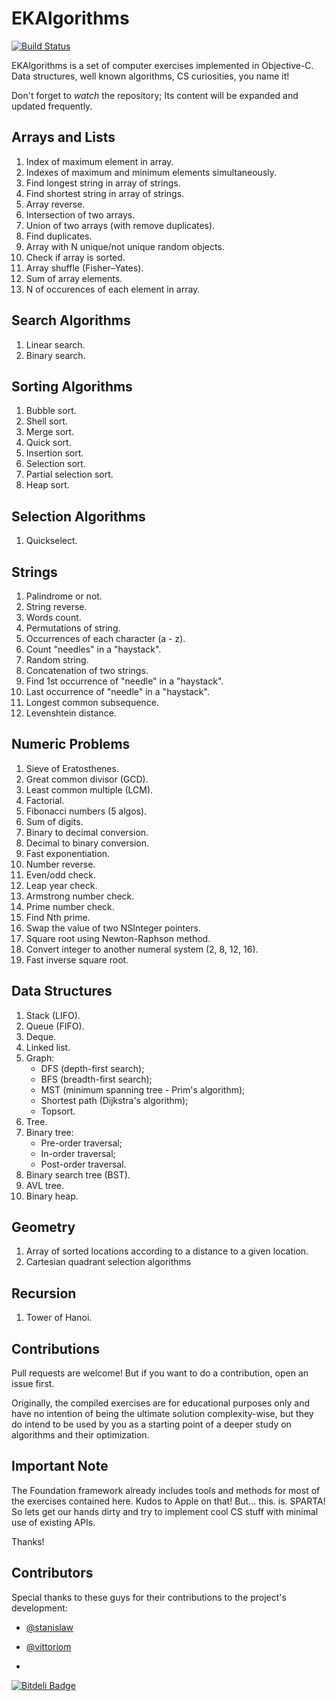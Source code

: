 EKAlgorithms
============
[![Build Status](https://travis-ci.org/EvgenyKarkan/EKAlgorithms.svg)](https://travis-ci.org/EvgenyKarkan/EKAlgorithms)

EKAlgorithms is a set of computer exercises implemented in Objective-C. 
Data structures, well known algorithms, CS curiosities, you name it!

Don't forget to *watch* the repository; Its content will be expanded and updated frequently.

Arrays and Lists
----------------------
 
1. Index of maximum element in array.
2. Indexes of maximum and minimum elements simultaneously.
3. Find longest string in array of strings. 
4. Find shortest string in array of strings.
5. Array reverse.
6. Intersection of two arrays.
7. Union of two arrays (with remove duplicates).
8. Find duplicates.
9. Array with N unique/not unique random objects.
10. Check if array is sorted.
11. Array shuffle (Fisher–Yates).
12. Sum of array elements.
13. N of occurences of each element in array.

Search Algorithms
-----------------
1. Linear search.
2. Binary search.

Sorting Algorithms
------------------
1. Bubble sort.
2. Shell sort.
3. Merge sort.  
4. Quick sort.  
5. Insertion sort.
6. Selection sort.
7. Partial selection sort.
8. Heap sort.

Selection Algorithms
--------------------
1. Quickselect.

Strings
-------
1. Palindrome or not.
2. String reverse.
3. Words count.
4. Permutations of string. 
5. Occurrences of each character (a - z).
6. Count "needles" in a "haystack".
7. Random string.
8. Concatenation of two strings.
9. Find 1st occurrence of "needle" in a "haystack".
10. Last occurrence of "needle" in a "haystack".
11. Longest common subsequence.
12. Levenshtein distance.

Numeric Problems
----------------
1. Sieve of Eratosthenes.
2. Great common divisor (GCD).
3. Least common multiple (LCM).
4. Factorial.
5. Fibonacci numbers (5 algos).
6. Sum of digits.
7. Binary to decimal conversion.
8. Decimal to binary conversion.
9. Fast exponentiation.
10. Number reverse.
11. Even/odd check.
12. Leap year check.
13. Armstrong number check.
14. Prime number check.
15. Find Nth prime.
16. Swap the value of two NSInteger pointers.
17. Square root using Newton-Raphson method.
18. Convert integer to another numeral system (2, 8, 12, 16).  
19. Fast inverse square root.

Data Structures
---------------
1. Stack (LIFO).
2. Queue (FIFO).
3. Deque.
4. Linked list.
5. Graph: 
    - DFS (depth-first search);
    - BFS (breadth-first search);
    - MST (minimum spanning tree - Prim's algorithm);
    - Shortest path (Dijkstra's algorithm);
    - Topsort.
6. Tree.  
7. Binary tree:  
    - Pre-order traversal;
    - In-order traversal;
    - Post-order traversal.
8. Binary search tree (BST).  
9. AVL tree.
10. Binary heap.

Geometry
--------
1. Array of sorted locations according to a distance to a given location.  
2. Cartesian quadrant selection algorithms

Recursion  
---------
1. Tower of Hanoi.

Contributions
-------------   
Pull requests are welcome! But if you want to do a contribution, open an issue first.

Originally, the compiled exercises are for educational purposes only and have no intention of being the ultimate solution complexity-wise, but they do intend to be used by you as a starting point of a deeper study on algorithms and their optimization. 

Important Note
--------------
The Foundation framework already includes tools and methods for most of the exercises contained here. Kudos to Apple on that!
But... this. is. SPARTA!
So lets get our hands dirty and try to implement cool CS stuff with minimal use of existing APIs.

Thanks!

Contributors
------------
Special thanks to these guys for their contributions to the project's development:
- [@stanislaw](https://github.com/stanislaw)
- [@vittoriom ](https://github.com/vittoriom)

-
[![Bitdeli Badge](https://d2weczhvl823v0.cloudfront.net/EvgenyKarkan/ekalgorithms/trend.png)](https://bitdeli.com/free "Bitdeli Badge")
